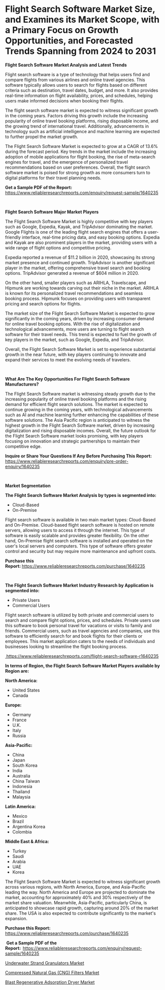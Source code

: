 <p><h1>Flight Search Software Market Size, and Examines its Market Scope, with a Primary Focus on Growth Opportunities, and Forecasted Trends Spanning from 2024 to 2031</h1></p><p><strong>Flight Search Software Market Analysis and Latest Trends</strong></p>
<p><p>Flight search software is a type of technology that helps users find and compare flights from various airlines and online travel agencies. This software typically allows users to search for flights based on different criteria such as destination, travel dates, budget, and more. It also provides real-time information on flight availability, prices, and schedules, helping users make informed decisions when booking their flights.</p><p>The flight search software market is expected to witness significant growth in the coming years. Factors driving this growth include the increasing popularity of online travel booking platforms, rising disposable income, and the growing trend of international travel. Additionally, advancements in technology such as artificial intelligence and machine learning are expected to further propel the market growth.</p><p>The Flight Search Software Market is expected to grow at a CAGR of 13.6% during the forecast period. Key trends in the market include the increasing adoption of mobile applications for flight booking, the rise of meta-search engines for travel, and the emergence of personalized travel recommendations based on user preferences. Overall, the flight search software market is poised for strong growth as more consumers turn to digital platforms for their travel planning needs.</p></p>
<p><strong>Get a Sample PDF of the Report:&nbsp;</strong> <a href="https://www.reliableresearchreports.com/enquiry/request-sample/1640235">https://www.reliableresearchreports.com/enquiry/request-sample/1640235</a></p>
<p>&nbsp;</p>
<p><strong>Flight Search Software Major Market Players</strong></p>
<p><p>The Flight Search Software Market is highly competitive with key players such as Google, Expedia, Kayak, and TripAdvisor dominating the market. Google Flights is one of the leading flight search engines that offers a user-friendly interface, real-time pricing data, and easy booking options. Expedia and Kayak are also prominent players in the market, providing users with a wide range of flight options and competitive pricing.</p><p>Expedia reported a revenue of $11.2 billion in 2020, showcasing its strong market presence and continued growth. TripAdvisor is another significant player in the market, offering comprehensive travel search and booking options. TripAdvisor generated a revenue of $604 million in 2020.</p><p>On the other hand, smaller players such as ARIHLA, Travelscape, and Hipmunk are working towards carving out their niche in the market. ARIHLA is known for its personalized travel recommendations and seamless booking process. Hipmunk focuses on providing users with transparent pricing and search options for flights.</p><p>The market size of the Flight Search Software Market is expected to grow significantly in the coming years, driven by increasing consumer demand for online travel booking options. With the rise of digitalization and technological advancements, more users are turning to flight search software for their travel needs. This trend is expected to fuel the growth of key players in the market, such as Google, Expedia, and TripAdvisor.</p><p>Overall, the Flight Search Software Market is set to experience substantial growth in the near future, with key players continuing to innovate and expand their services to meet the evolving needs of travelers.</p></p>
<p>&nbsp;</p>
<p><strong>What Are The Key Opportunities For Flight Search Software Manufacturers?</strong></p>
<p><p>The Flight Search Software market is witnessing steady growth due to the increasing popularity of online travel booking platforms and the rising demand for efficient flight search solutions. The market is expected to continue growing in the coming years, with technological advancements such as AI and machine learning further enhancing the capabilities of these software solutions. The Asia Pacific region is anticipated to witness the highest growth in the Flight Search Software market, driven by increasing digitalization and rising disposable incomes. Overall, the future outlook for the Flight Search Software market looks promising, with key players focusing on innovation and strategic partnerships to maintain their competitive edge.</p></p>
<p><strong>Inquire or Share Your Questions If Any Before Purchasing This Report:</strong> <a href="https://www.reliableresearchreports.com/enquiry/pre-order-enquiry/1640235">https://www.reliableresearchreports.com/enquiry/pre-order-enquiry/1640235</a></p>
<p>&nbsp;</p>
<p><strong>Market Segmentation</strong></p>
<p><strong>The Flight Search Software Market Analysis by types is segmented into:</strong></p>
<p><ul><li>Cloud-Based</li><li>On-Premise</li></ul></p>
<p><p>Flight search software is available in two main market types: Cloud-Based and On-Premise. Cloud-based flight search software is hosted on remote servers, allowing users to access it through the internet. This type of software is easily scalable and provides greater flexibility. On the other hand, On-Premise flight search software is installed and operated on the user's local servers and computers. This type of software offers greater control and security but may require more maintenance and upfront costs.</p></p>
<p><strong>Purchase this Report:&nbsp;</strong><a href="https://www.reliableresearchreports.com/purchase/1640235">https://www.reliableresearchreports.com/purchase/1640235</a></p>
<p>&nbsp;</p>
<p><strong>The Flight Search Software Market Industry Research by Application is segmented into:</strong></p>
<p><ul><li>Private Users</li><li>Commercial Users</li></ul></p>
<p><p>Flight search software is utilized by both private and commercial users to search and compare flight options, prices, and schedules. Private users use this software to book personal travel for vacations or visits to family and friends. Commercial users, such as travel agencies and companies, use this software to efficiently search for and book flights for their clients or employees. This market application caters to the needs of individuals and businesses looking to streamline the flight booking process.</p></p>
<p><a href="https://www.reliableresearchreports.com/flight-search-software-r1640235">&nbsp;https://www.reliableresearchreports.com/flight-search-software-r1640235</a></p>
<p><strong>In terms of Region, the Flight Search Software Market Players available by Region are:</strong></p>
<p>
    <p> <strong> North America: </strong>
        <ul>
            <li>United States</li>
            <li>Canada</li>
        </ul>
        </p> 
    <p> <strong> Europe: </strong>
        <ul>
            <li>Germany</li>
            <li>France</li>
            <li>U.K.</li>
            <li>Italy</li>
            <li>Russia</li>
        </ul>
        </p> 
    <p> <strong> Asia-Pacific: </strong>
        <ul>
            <li>China</li>
            <li>Japan</li>
            <li>South Korea</li>
            <li>India</li>
            <li>Australia</li>
            <li>China Taiwan</li>
            <li>Indonesia</li>
            <li>Thailand</li>
            <li>Malaysia</li>
        </ul>
        </p> 
    <p> <strong> Latin America: </strong>
        <ul>
            <li>Mexico</li>
            <li>Brazil</li>
            <li>Argentina Korea</li>
            <li>Colombia</li>
        </ul>
        </p> 
    <p> <strong> Middle East & Africa: </strong>
        <ul>
            <li>Turkey</li>
            <li>Saudi</li>
            <li>Arabia</li>
            <li>UAE</li>
            <li>Korea</li>
        </ul>
    </p>
    </p>
<p><p>The Flight Search Software Market is expected to witness significant growth across various regions, with North America, Europe, and Asia-Pacific leading the way. North America and Europe are projected to dominate the market, accounting for approximately 40% and 30% respectively of the market share valuation. Meanwhile, Asia-Pacific, particularly China, is anticipated to showcase rapid growth, capturing around 20% of the market share. The USA is also expected to contribute significantly to the market's expansion.</p></p>
<p><strong>Purchase this Report: </strong><a href="https://www.reliableresearchreports.com/purchase/1640235">https://www.reliableresearchreports.com/purchase/1640235</a></p>
<p>&nbsp;<strong>Get a Sample PDF of the Report:&nbsp;&nbsp;</strong><a href="https://www.reliableresearchreports.com/enquiry/request-sample/1640235">https://www.reliableresearchreports.com/enquiry/request-sample/1640235</a></p>
<p><strong></strong></p>
<p><p><a href="https://github.com/AnnChovey2023/Market-Research-Report-List-1/blob/main/underwater-strand-granulators-market.md">Underwater Strand Granulators Market</a></p><p><a href="https://github.com/lsapaaep8/Market-Research-Report-List-1/blob/main/compressed-natural-gas-cng-filters-market.md">Compressed Natural Gas (CNG) Filters Market</a></p><p><a href="https://github.com/yadanielu/Market-Research-Report-List-1/blob/main/blast-regenerative-adsorption-dryer-market.md">Blast Regenerative Adsorption Dryer Market</a></p></p>